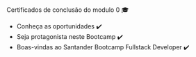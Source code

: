 Certificados de conclusão do modulo 0 :mortar_board:

- Conheça as oportunidades :heavy_check_mark:
- Seja protagonista neste Bootcamp :heavy_check_mark:
- Boas-vindas ao Santander Bootcamp Fullstack Developer :heavy_check_mark: